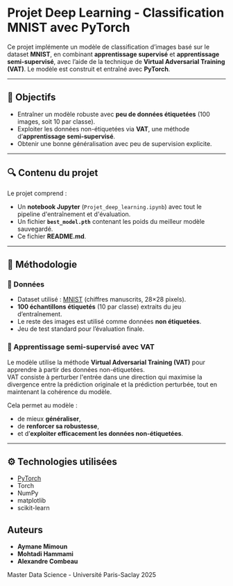 # Projet Deep Learning - Classification MNIST avec PyTorch

Ce projet implémente un modèle de classification d’images basé sur le dataset **MNIST**, en combinant **apprentissage supervisé** et **apprentissage semi-supervisé**, avec l’aide de la technique de **Virtual Adversarial Training (VAT)**. Le modèle est construit et entraîné avec **PyTorch**.

---

## 📌 Objectifs

- Entraîner un modèle robuste avec **peu de données étiquetées** (100 images, soit 10 par classe).
- Exploiter les données non-étiquetées via **VAT**, une méthode d’**apprentissage semi-supervisé**.
- Obtenir une bonne généralisation avec peu de supervision explicite.

---

## 🔍 Contenu du projet

Le projet comprend :

- Un **notebook Jupyter** (`Projet_deep_learning.ipynb`) avec tout le pipeline d'entraînement et d'évaluation.
- Un fichier **`best_model.pth`** contenant les poids du meilleur modèle sauvegardé.
- Ce fichier **README.md**.

---

## 🧪 Méthodologie

### 🔹 Données

- Dataset utilisé : [MNIST](http://yann.lecun.com/exdb/mnist/) (chiffres manuscrits, 28×28 pixels).
- **100 échantillons étiquetés** (10 par classe) extraits du jeu d’entraînement.
- Le reste des images est utilisé comme données **non étiquetées**.
- Jeu de test standard pour l’évaluation finale.

### 🔹 Apprentissage semi-supervisé avec VAT

Le modèle utilise la méthode **Virtual Adversarial Training (VAT)** pour apprendre à partir des données non-étiquetées.  
VAT consiste à perturber l'entrée dans une direction qui maximise la divergence entre la prédiction originale et la prédiction perturbée, tout en maintenant la cohérence du modèle.

Cela permet au modèle :
- de mieux **généraliser**,
- de **renforcer sa robustesse**,
- et d’**exploiter efficacement les données non-étiquetées**.

---

## ⚙️ Technologies utilisées

- [PyTorch](https://pytorch.org/)
- Torch
- NumPy
- matplotlib
- scikit-learn

## Auteurs

- **Aymane Mimoun**
- **Mohtadi Hammami**
- **Alexandre Combeau**

Master Data Science - Université Paris-Saclay 2025

